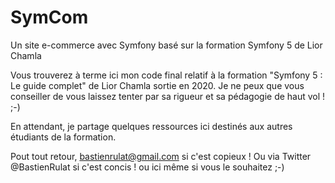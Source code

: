 # SymCom
Un site e-commerce avec Symfony basé sur la formation Symfony 5 de Lior Chamla

Vous trouverez à terme ici mon code final relatif à la formation "Symfony 5 : Le guide complet" de Lior Chamla sortie en 2020.
Je ne peux que vous conseiller de vous laissez tenter par sa rigueur et sa pédagogie de haut vol ! ;-)

En attendant, je partage quelques ressources ici destinés aux autres étudiants de la formation.

Pout tout retour, bastienrulat@gmail.com si c'est copieux !
Ou via Twitter @BastienRulat si c'est concis !
ou ici même si vous le souhaitez ;-)
